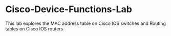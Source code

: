 # Cisco-Device-Functions-Lab
This lab explores the MAC address table on Cisco IOS switches and Routing tables on Cisco IOS routers

